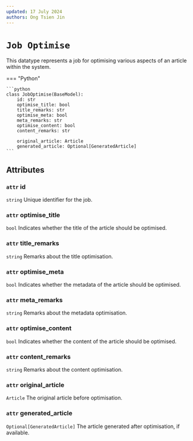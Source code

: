 ```yaml
---
updated: 17 July 2024
authors: Ong Tsien Jin
---
```


# `Job Optimise`

This datatype represents a job for optimising various aspects of an article within the system.

=== "Python"

    ```python
    class JobOptimise(BaseModel):
        id: str
        optimise_title: bool
        title_remarks: str
        optimise_meta: bool
        meta_remarks: str
        optimise_content: bool
        content_remarks: str

        original_article: Article
        generated_article: Optional[GeneratedArticle]
    ```

## Attributes

### `attr` id

`string` Unique identifier for the job.

### `attr` optimise_title

`bool` Indicates whether the title of the article should be optimised.

### `attr` title_remarks

`string` Remarks about the title optimisation.

### `attr` optimise_meta

`bool` Indicates whether the metadata of the article should be optimised.

### `attr` meta_remarks

`string` Remarks about the metadata optimisation.

### `attr` optimise_content

`bool` Indicates whether the content of the article should be optimised.

### `attr` content_remarks

`string` Remarks about the content optimisation.

### `attr` original_article

`Article` The original article before optimisation.

### `attr` generated_article

`Optional[GeneratedArticle]` The article generated after optimisation, if available.
